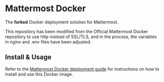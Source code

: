 # Mattermost Docker
The **forked** Docker deployment solution for Mattermost.

This repository has been modified from the Official Mattermost Docker repository to use http instead of SSL/TLS, and in the process, the variables in nginx and .env files have been adjusted.

## Install & Usage

Refer to the [Mattermost Docker deployment guide](https://docs.mattermost.com/install/install-docker.html) for instructions on how to install and use this Docker image.
